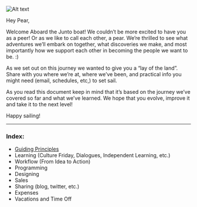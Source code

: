 ![Alt text](http://www.juntostudio.com/logo-square-75.png)

Hey Pear,

Welcome Aboard the Junto boat! We couldn’t be more excited to have you as a peer! Or as we like to call each other, a pear. We’re thrilled to see what adventures we’ll embark on together, what discoveries we make, and most importantly how we support each other in becoming the people we want to be. :)

As we set out on this journey we wanted to give you a “lay of the land”. Share with you where we’re at, where we’ve been, and practical info you might need (email, schedules, etc,) to set sail.

As you read this document keep in mind that it’s based on the journey we’ve covered so far and what we’ve learned. We hope that you evolve, improve it and take it to the next level!

Happy sailing!

---

### Index:

- [Guiding Principles](/content/guiding-principles.md)
- Learning (Culture Friday, Dialogues, Independent Learning, etc.)
- Workflow (From Idea to Action)
- Programming
- Designing
- Sales
- Sharing (blog, twitter, etc.)
- Expenses
- Vacations and Time Off
